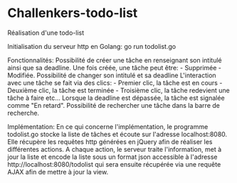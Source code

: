 # Challenkers-todo-list
Réalisation d'une todo-list

Initialisation du serveur http en Golang:
  go run todolist.go

Fonctionnalités:
  Possibilité de créer une tâche en renseignant son intitulé ainsi que sa deadline.
  Une fois créée, une tâche peut être:
    - Supprimée
    - Modifiée. Possibilité de changer son intitulé et sa deadline
  L'interaction avec une tâche se fait via des clics:
    - Premier clic, la tâche est en cours
    - Deuxième clic, la tâche est terminée
    - Troisième clic, la tâche redevient une tâche à faire
    etc...
  Lorsque la deadline est dépassée, la tâche est signalée comme "En retard".
  Possibilité de rechercher une tâche dans la barre de recherche.

Implémentation:
  En ce qui concerne l'implémentation, le programme todolist.go stocke la liste de tâches et écoute sur l'adresse localhost:8080. Elle récupère les requêtes http générées en jQuery afin de réaliser les différentes actions. A chaque action, le serveur traite l'information, met à jour la liste et encode la liste sous un format json accessible à l'adresse http://localhost:8080/todolist qui sera ensuite récupérée via une requête AJAX afin de mettre à jour la view.

